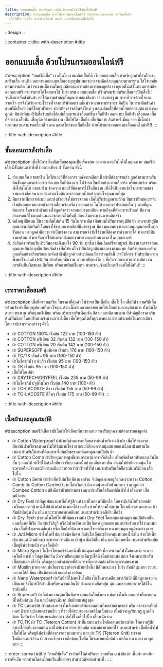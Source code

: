 ```yaml
---
title: ออกแบบเสื้อ ด้วยตัวเอง เครื่องมือออนไลน์ดีไซน์เสื้อยืดฟรี
description: ออกแบบเสื้อ ด้วยโปรแกรมออนไลน์ฟรี รับออกแบบและผลิต สกรีนเสื้อยืด
  เสื้อโปโล ปักเสื้อ สามารถเลือกสี ขนาด และสไตล์ของเสื้อยืดได้
---
```


::design
::

::container
  :::title-with-description
  #title
  # ออกแบบเสื้อ ด้วยโปรแกรมออนไลน์ฟรี
  
  #description
  “สมศรีมีเสื้อ” เราเป็นโรงงานผลิตเสื้อที่มี เว็บออกแบบเสื้อ สำหรับลูกค้าที่สนใจงานสกรีนเสื้อ งานปัก และงานออกแบบเสื้อเองทุกรูปแบบครบวงจรผลิตด้วยคุณภาพมาตรฐาน ใส่ใจทุกขั้นตอนการผลิต ไม่ว่าจะงานเล็กงานใหญ่ ผลิตตามความต้องการของลูกค้า เราดูแลตั้งแต่ขั้นตอนการผลิต ออกแบบฟรี สามารถทำได้โดยการใช้ โปรแกรม ออกแบบเสื้อ ฟรี พร้อมรับสกรีนเสื้อและปักเสื้อไปจนถึงการจัดส่งสินค้า เราให้ความสำคัญกับคุณภาพของสินค้า ราคามาตรฐาน การบริการด้วยใจและรวดเร็ว เราจึงได้รับความไว้วางใจจากบริษัทเอกชนชั้นนำ หน่วยงานราชการ ศิลปิน ในการผลิตสินค้า สมศรีมีเสื้อเรายินดีให้คำปรึกษา ช่วยสร้างสรรค์สินค้าใหม่ ๆ และผลิตเสื้อที่ตอบโจทย์ความต้องการของลูกค้า สินค้าที่สมศรีมีเสื้อรับผลิตได้แก่เสื้อแบรนด์ เสื้อแฟชั่น เสื้อกีฬา ออกแบบเสื้อกีฬา เสื้อบอล เสื้อกิจกรรม เสื้อทีม เสื้อยูนิฟอร์มพนักงาน เสื้อโปโล เสื้อยืด เสื้อพิมลาย สินค้าพรีเมี่ยม ฯลฯ มีเนื้อผ้าหลากหลาย สามารถเลือกสี ขนาด และสไตล์ของเสื้อยืดได้ ด้วยโปรแกรมออกแบบเสื้อออนไลน์ฟรี!!
  :::

  :::title-with-description
  #title
  ## ขั้นตอนการสั่งทำเสื้อ
  
  #description
  เพื่อให้การสั่งผลิตเสื้อของคุณเป็นเรื่องง่าย สะดวก และมั่นใจได้ในคุณภาพ สมศรีมีเสื้อ มีขั้นตอนการสั่งที่ง่ายดายเพียง 4 ขั้นตอน ดังนี้
  
  1. ส่งแบบเสื้อ ลายสกรีน โลโก้และสีที่ต้องการ หลังจากเลือกเนื้อผ้าที่ต้องการแล้ว ลูกค้าสามารถเริ่มต้นขั้นตอนแรกด้วยการส่งแบบเสื้อที่ต้องการ ไม่ว่าจะเป็นตัวอย่างภาพเสื้อจริง หรือแบบร่าง พร้อมทั้งไฟล์โลโก้ ลายสกรีน ข้อความ และสีที่ต้องการใช้ในชิ้นงาน เพื่อให้ทีมงานเข้าใจภาพรวมของงานอย่างชัดเจน และสามารถเริ่มต้นการออกแบบได้อย่างตรงใจคุณมากที่สุด
  2. ทีมกราฟฟิกดราฟแบบ และส่งตัวอย่างให้ตรวจสอบ เมื่อได้รับข้อมูลครบถ้วน ทีมกราฟิกของเราจะเริ่มต้นออกแบบภาพตัวอย่างเสื้อ พร้อมจัดวางลวดลาย โลโก้ และองค์ประกอบอื่น ๆ ตามที่คุณต้องการ โดยจะส่งตัวอย่างให้ลูกค้าตรวจสอบอย่างละเอียด หากมีจุดที่ต้องการปรับแก้ ทีมงานสามารถแก้ไขตามคำแนะนำของคุณได้ทันที ก่อนเริ่มกระบวนการผลิตจริง
  3. หลังอนุมัติแบบ ใช้เวลาผลิตไม่เกิน 15 วันในการผลิต เมื่อแบบได้รับการอนุมัติแล้ว งานจะเข้าสู่ขั้นตอนการผลิตทันที โดยเราใช้ระบบการผลิตที่มีมาตรฐาน มีความแม่นยำ และควบคุมคุณภาพในทุกขั้นตอน หากลูกค้ามีความจำเป็นเร่งด่วน สามารถแจ้งวันใช้งานที่ต้องการล่วงหน้าได้ ทางเรามีทีมงานพร้อมบริหารจัดการให้สามารถส่งมอบงานตรงตามกำหนดเวลาในทุกออเดอร์
  4. ส่งสินค้า พร้อมรับประกันความพึงพอใจ 90 วัน ทุกชิ้น เมื่อผลิตเสร็จสมบูรณ์ ทีมงานจะตรวจสอบคุณภาพสินค้าทุกชิ้นก่อนจัดส่ง เพื่อให้แน่ใจว่าสินค้าถูกต้องและตรงตามแบบ สินค้าทุกออเดอร์จะถูกแพ็คอย่างเรียบร้อยและจัดส่งถึงมือลูกค้าอย่างปลอดภัย พร้อมกันนี้ เรายังมีการ รับประกันความพึงพอใจนานถึง 90 วัน สำหรับทุกชิ้นงาน หากพบปัญหาใด ๆ ที่เกิดจากกระบวนการผลิต เช่น การตัดเย็บผิดขนาด สีเพี้ยน หรือลายพิมพ์ไม่ตรง สามารถแจ้งเปลี่ยนหรือแก้ไขได้ทันที
  :::

  :::title-with-description
  #title
  ## เรทราคาเสื้อสมศรี
  
  #description
  เสื้อยืดรวมสกรีน ในราคาที่คุ้มค่า ไม่ว่าจะเป็นเสื้อยืด เสื้อโปโล เสื้อกีฬา สมศรีมีเสื้อ พร้อมจัดทำเสื้อทุกรูปแบบที่ตรงใจคุณ ด้วยเนื้อผ้าหลากหลายแบบให้เลือกตามความต้องการ ทั้งเน้นใส่สบาย ทนทาน หรือนุ่มพรีเมี่ยม พร้อมบริการสกรีนที่คมชัด สีสวย และติดทนนาน ที่สำคัญคือราคาเริ่มต้นเป็นมิตร โดยปรับตามจำนวนการสั่งซื้อ เพื่อให้คุณได้ทั้งคุณภาพและความประหยัดในคราวเดียว โดยเรามีเรทราคาคร่าวๆ ดังนี้
  
  - ผ้า COTTON 100% เริ่มต้น 122 บาท (100-150 ตัว)
  - ผ้า COTTON พรีเมี่ยม 32 เริ่มต้น 132 บาท (100-150 ตัว)
  - ผ้า COTTON พรีเมี่ยม 20 เริ่มต้น 142 บาท (100-150 ตัว)
  - ผ้า SUPERSOFF นุ่มพิเศษ เริ่มต้น 178 บาท (100-150 ตัว)
  - ผ้า TC/TK เริ่มต้น 95 บาท (100-150 ตัว)
  - ผ้าไมโครกีฬา แห้งเร็ว เริ่มต้น 95 บาท (100-150 ตัว)
  - ผ้า TK เริ่มต้น 95 บาท (100-150 ตัว)
  - เสื้อโปโลเปล่า
  - ผ้า DRYTECH/DRYFEEL เริ่มต้น 235 บาท (50-99 ตัว)
  - ผ้าไมโครกีฬา/จูติไมโคร เริ่มต้น 140 บาท (100+ตัว)
  - ผ้า TC-LACOSTE สีขาว เริ่มต้น 155 บาท (50-99 ตัว)
  - ผ้า TC-LACOSTE สีอื่นๆ เริ่มต้น 175 บาท (50-99 ตัว)
  :::

  :::title-with-description
  #title
  ## เนื้อผ้าและคุณสมบัติ
  
  #description
  สมศรีมีเสื้อเรามีเนื้อผ้าให้เลือกที่หลากหลาย รองรับทุกความต้องการของลูกค้า
  
  - ผ้า Cotton Waterproof ผ้าฝ้ายที่ผ่านการเคลือบสารกันน้ำบริเวณผิวผ้า เพื่อให้สามารถป้องกันน้ำหรือของเหลวไม่ให้ซึมผ่านได้ง่าย ขณะที่ยังคงความนุ่มสบายของเนื้อผ้าฝ้ายด้านใน เหมาะสำหรับใช้งานที่ต้องการทั้งสัมผัสธรรมชาติและคุณสมบัติกันน้ำ
  - ผ้า Cotton Comb ผ้าฝ้ายคุณภาพสูงที่ผ่านกระบวนการหวีเส้นใย เพื่อขจัดสิ่งสกปรกและเส้นใยสั้น ๆ ออกไป ทำให้ได้เส้นใยที่ยาว เรียบ และเนื้อผ้าละเอียดมากขึ้น ส่งผลให้ผ้ามีความนุ่ม ไม่ระคายเคืองผิว และมีความแข็งแรงมากกว่าผ้าฝ้ายทั่วไป เหมาะสำหรับเสื้อยืดระดับพรีเมียม เสื้อโปโล
  - ผ้า Cotton Semi ผ้าฝ้ายที่หวีเส้นใยเพียงบางส่วน จึงมีคุณภาพอยู่กึ่งกลางระหว่าง Cotton Comb กับ Cotton Carded (แบบไม่หวีเลย) มีความนุ่มระดับปานกลาง ราคาถูกกว่า Combed Cotton แต่ยังดีกว่าฝ้ายธรรมดา เหมาะสำหรับเสื้อยืดแฟชั่นทั่วไป เสื้อแจก เสื้อพนักงาน
  - ผ้า Dry Feel ผ้าที่ถูกพัฒนามาเพื่อให้รู้สึกแห้ง แม้ในตอนที่มีเหงื่อ โดยจะมีเส้นใยที่ช่วยผลักเหงื่อออกจากผิวหนังไปยังผิวผ้าด้านนอกได้รวดเร็ว ช่วยให้สวมใส่สบาย ไม่เหนียวเหนอะหนะ ผิวสัมผัสมักนุ่ม ลื่น เย็น และระบายอากาศดีมาก เหมาะสำหรับชุดกีฬา เสื้อวิ่ง
  - ผ้า Dry Tech ผ้าเทคโนโลยีใหม่ที่พัฒนาจากผ้า Dry Feel โดยผสมผสานคุณสมบัติกันกลิ่น แอนตี้แบคทีเรีย ป้องกันรังสียูวี หรือมีน้ำหนักเบาเป็นพิเศษ ถูกออกแบบมาสำหรับการใช้งานหนัก เช่น เสื้อกีฬาแบรนด์ชั้นนำ หรือเสื้อผ้าที่ต้องการตอบโจทย์เรื่องการควบคุมอุณหภูมิของร่างกาย
  - ผ้า Juti Micro ผ้าไมโครไฟเบอร์ชนิดพิเศษ มีเส้นใยเล็กละเอียดจนแทบมองไม่เห็น ช่วยให้เนื้อผ้าแน่นแต่น้ำหนักเบา ระบายอากาศดีมาก ผิวนุ่ม สัมผัสลื่น เย็น และไม่อมเหงื่อ เหมาะสำหรับผลิตเสื้อยูนิฟอร์มพนักงาน เสื้อกีฬา
  - ผ้า Micro Sport ไมโครไฟเบอร์ชนิดหนึ่งที่เน้นคุณสมบัติเพื่อการเล่นกีฬาโดยเฉพาะ ระบายเหงื่อดี แห้งไว ไม่ดูดซับกลิ่น มีความยืดหยุ่นและคืนรูปได้ดี เนื้อผ้าแน่นแต่เบา จึงเหมาะสำหรับเสื้อฟุตบอล เสื้อวิ่ง หรือชุดออกกำลังกายที่ต้องการทั้งความคล่องตัวและความทนทาน
  - ผ้า Muslin ผ้าทอจากเส้นใยธรรมชาติอย่างฝ้ายหรือไผ่ มีลักษณะบาง โปร่ง สัมผัสนุ่มมาก ระบายอากาศได้ดีเยี่ยม เป็นมิตรต่อผิวและสิ่งแวดล้อม
  - ผ้า Nano Waterproof ผ้ากันน้ำที่ใช้เทคโนโลยีนาโนในการเคลือบสารกันน้ำที่มีอนุภาคขนาดเล็กมาก จึงไม่ทำให้ผ้าแข็งหรือหนาจนเกินไป ยังคงความยืดหยุ่น นุ่ม และระบายอากาศได้ดีในระดับหนึ่ง
  - ผ้า Supersoft ผ้าที่เน้นความนุ่มเป็นพิเศษ ผสมเส้นใยสังเคราะห์อย่างโพลีเอสเตอร์หรือเรยอนที่ให้สัมผัสนุ่ม ลื่น และยืดหยุ่นดีมาก สัมผัสสบายสูงสุด
  - ผ้า TC Lacoste ผ้าผสมระหว่างโพลีเอสเตอร์กับคอตตอนที่ทอลายลาครอส หรือ ลาครอสเท็กซ์เจอร์ ผิวผ้าจะมีลายตาข่ายเล็ก ๆ ที่ช่วยให้ระบายอากาศดีขึ้นเล็กน้อย เนื้อผ้าจะดูเรียบหรู นูนเล็กน้อย ไม่ยับง่าย ใส่สบายระดับกลาง มักใช้ในเสื้อโปโล เสื้อพนักงาน
  - ผ้า TC,TK ผ้า TC (Teteron Cotton) ผ้าที่ผสมระหว่างโพลีเอสเตอร์และฝ้าย ให้ความรู้สึกสบายใกล้เคียงคอตตอน แต่ไม่ยับง่าย ราคาประหยัด ระบายอากาศพอใช้ เหมาะสำหรับเสื้อยืดทั่วไป เสื้อโปโล หรือยูนิฟอร์มที่ต้องการความทนทาน และ ผ้า TK (Teteron Knit) ทำจากโพลีเอสเตอร์ล้วน ผิวผ้าจะเรียบ เงาเล็กน้อย ไม่ยืด ไม่ระบายเหงื่อดีนัก แต่อึด ทน และราคาถูกมาก
  :::

  :::order-somsri
  #title
  “สมศรีมีเสื้อ” เรายินดีให้คำปรึกษา รวมทั้งแนะนำสินค้า เนื้อผ้า เทคนิคการตัดเย็บ หากท่านใดสนใจสกรีนเสื้อสวยๆ สามารถติดต่อเข้ามาที่
  :::
::
